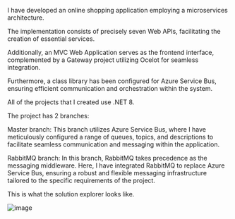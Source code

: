 
I have developed an online shopping application employing a microservices architecture.

The implementation consists of precisely seven Web APIs, facilitating the creation of essential services.

Additionally, an MVC Web Application serves as the frontend interface, complemented by a Gateway project utilizing Ocelot for seamless integration.

Furthermore, a class library has been configured for Azure Service Bus, ensuring efficient communication and orchestration within the system.

All of the projects that I created use .NET 8.

The project has 2 branches:

Master branch: This branch utilizes Azure Service Bus, where I have meticulously configured a range of queues, topics, and descriptions to facilitate seamless communication and messaging within the application.

RabbitMQ branch: In this branch, RabbitMQ takes precedence as the messaging middleware. Here, I have integrated RabbitMQ to replace Azure Service Bus, ensuring a robust and flexible messaging infrastructure tailored to the specific requirements of the project.

This is what the solution explorer looks like.

![image](https://github.com/ImesashviliIrakli/Shop-Microservices/assets/77686006/42a5f557-b623-4026-95eb-d9866b17cea7)
